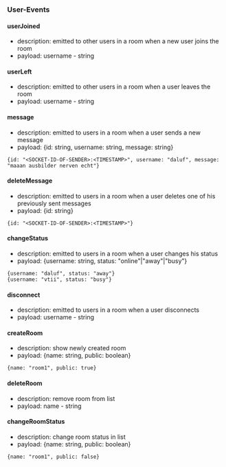 ### User-Events

#### userJoined
* description: emitted to other users in a room when a new user joins the room
* payload: username - string

#### userLeft
* description: emitted to other users in a room when a user leaves the room
* payload: username - string

#### message
* description: emitted to users in a room when a user sends a new message
* payload: {id: string, username: string, message: string}
```
{id: "<SOCKET-ID-OF-SENDER>:<TIMESTAMP>", username: "daluf", message: "maaan ausbilder nerven echt"}
```

#### deleteMessage
* description: emitted to users in a room when a user deletes one of his previously sent messages
* payload: {id: string}
```
{id: "<SOCKET-ID-OF-SENDER>:<TIMESTAMP>"}
```

#### changeStatus
* description: emitted to users in a room when a user changes his status
* payload: {username: string, status: "online"|"away"|"busy"}
```
{username: "daluf", status: "away"}
{username: "vtii", status: "busy"}
```

#### disconnect
* description: emitted to users in a room when a user disconnects
* payload: username - string

#### createRoom
* description: show newly created room
* payload: {name: string, public: boolean}
```
{name: "room1", public: true}
```

#### deleteRoom
* description: remove room from list
* payload: name - string

#### changeRoomStatus
* description: change room status in list
* payload: {name: string, public: boolean}
```
{name: "room1", public: false}
```
